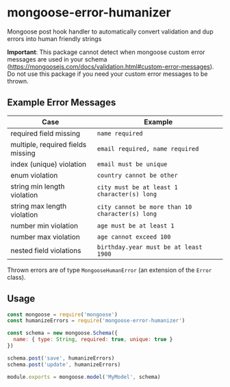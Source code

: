 # mongoose-error-humanizer
Mongoose post hook handler to automatically convert validation and dup errors into human friendly strings

**Important**: This package cannot detect when mongoose custom error messages are used in your schema (https://mongoosejs.com/docs/validation.html#custom-error-messages). Do not use this package if you need your custom error messages to be thrown.

## Example Error Messages
| Case | Example |
| ----------- | ----------- |
| required field missing | `name required` |
| multiple, required fields missing | `email required, name required` |
| index (unique) violation | `email must be unique` |
| enum violation | `country cannot be other` |
| string min length violation | `city must be at least 1 character(s) long` |
| string max length violation | `city cannot be more than 10 character(s) long` |
| number min violation | `age must be at least 1` |
| number max violation | `age cannot exceed 100` |
| nested field violations | `birthday.year must be at least 1900` |

Thrown errors are of type `MongooseHumanError` (an extension of the `Error` class).

## Usage

```js
const mongoose = require('mongoose')
const humanizeErrors = require('mongoose-error-humanizer')

const schema = new mongoose.Schema({
  name: { type: String, required: true, unique: true }
})

schema.post('save', humanizeErrors)
schema.post('update', humanizeErrors)

module.exports = mongoose.model('MyModel', schema)
```